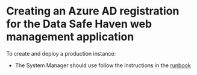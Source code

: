 # Creating an Azure AD registration for the Data Safe Haven web management application

To create and deploy a production instance:

 * The System Manager should use follow the instructions in the [runbook](azure-deploy-management-webapp.md)
 
